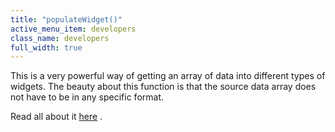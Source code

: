 ```yaml
---
title: "populateWidget()"
active_menu_item: developers
class_name: developers
full_width: true
---
```



This is a very powerful way of getting an array of data into different types of widgets. The beauty about this function is that the source data array does not have to be in any specific format.

Read all about it [here](/developers/user-guide/scripting-apis/client-api/widget-data-state-manipulation/populatewidget/) .

